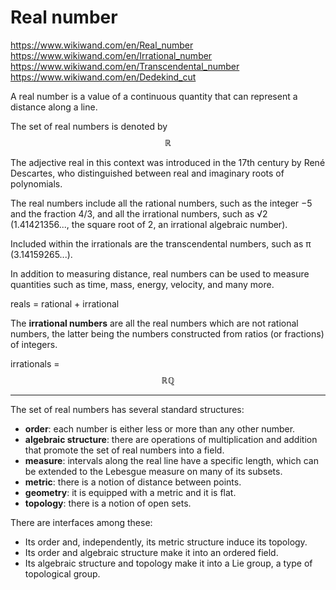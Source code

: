 # Real number

https://www.wikiwand.com/en/Real_number
https://www.wikiwand.com/en/Irrational_number
https://www.wikiwand.com/en/Transcendental_number
https://www.wikiwand.com/en/Dedekind_cut


A real number is a value of a continuous quantity that can represent a distance along a line.

The set of real numbers is denoted by $$\mathbb{R}$$

The adjective real in this context was introduced in the 17th century by René Descartes, who distinguished between real and imaginary roots of polynomials.

The real numbers include all the rational numbers, such as the integer −5 and the fraction 4/3, and all the irrational numbers, such as √2 (1.41421356..., the square root of 2, an irrational algebraic number).

Included within the irrationals are the transcendental numbers, such as π (3.14159265...). 

In addition to measuring distance, real numbers can be used to measure quantities such as time, mass, energy, velocity, and many more.

reals = rational + irrational


The **irrational numbers** are all the real numbers which are not rational numbers, the latter being the numbers constructed from ratios (or fractions) of integers.

irrationals = $$\mathbb{R}  \mathbb{Q}$$ 


---

The set of real numbers has several standard structures:
- **order**: each number is either less or more than any other number.
- **algebraic structure**: there are operations of multiplication and addition that promote the set of real numbers into a field.
- **measure**: intervals along the real line have a specific length, which can be extended to the Lebesgue measure on many of its subsets.
- **metric**: there is a notion of distance between points.
- **geometry**: it is equipped with a metric and it is flat.
- **topology**: there is a notion of open sets.

There are interfaces among these:
- Its order and, independently, its metric structure induce its topology.
- Its order and algebraic structure make it into an ordered field.
- Its algebraic structure and topology make it into a Lie group, a type of topological group.

